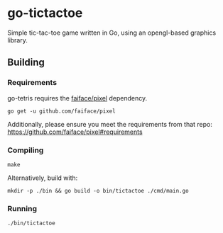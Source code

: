 go-tictactoe
=========

Simple tic-tac-toe game written in Go, using an opengl-based graphics library.

## Building

### Requirements

go-tetris requires the [faiface/pixel](https://github.com/faiface/pixel) dependency.

```
go get -u github.com/faiface/pixel
```

Additionally, please ensure you meet the requirements from that repo:
https://github.com/faiface/pixel#requirements

### Compiling

```
make
```

Alternatively, build with:

```
mkdir -p ./bin && go build -o bin/tictactoe ./cmd/main.go
```

### Running

```
./bin/tictactoe
```
